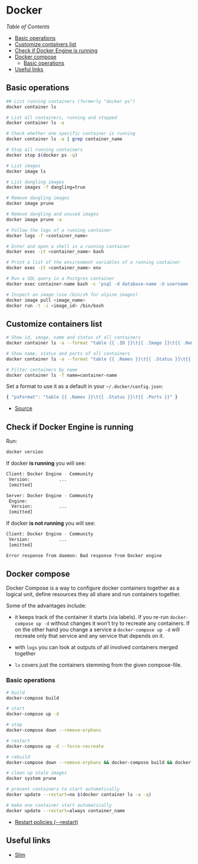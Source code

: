 # Docker

_Table of Contents_

<!-- START doctoc generated TOC please keep comment here to allow auto update -->
<!-- DON'T EDIT THIS SECTION, INSTEAD RE-RUN doctoc TO UPDATE -->
<!-- generated with [DocToc](https://github.com/thlorenz/doctoc) -->

- [Basic operations](#basic-operations)
- [Customize containers list](#customize-containers-list)
- [Check if Docker Engine is running](#check-if-docker-engine-is-running)
- [Docker compose](#docker-compose)
  - [Basic operations](#basic-operations-1)
- [Useful links](#useful-links)

<!-- END doctoc generated TOC please keep comment here to allow auto update -->


## Basic operations

```sh
## List running containers (formerly "docker ps")
docker container ls

# List all containers, running and stopped
docker container ls -a

# Check whether one specific container is running
docker container ls -a | grep container_name

# Stop all running containers
docker stop $(docker ps -q)

# List images
docker image ls

# List dangling images
docker images -f dangling=true

# Remove dangling images
docker image prune

# Remove dangling and unused images
docker image prune -a

# Follow the logs of a running container
docker logs -f <container_name>

# Enter and open a shell in a running container
docker exec -it <container_name> bash

# Print a list of the environment variables of a running container
docker exec -it <container_name> env

# Run a SQL query in a Postgres container
docker exec container-name bash -c 'psql -d database-name -U username --command "select * from users;"'

# Inspect an image (use /bin/sh for alpine images)
docker image pull <image_name>
docker run -t -i <image_id> /bin/bash
```

## Customize containers list

```sh
# Show id, image, name and status of all containers
docker container ls -a --format "table {{ .ID }}\t{{ .Image }}\t{{ .Names }}\t{{ .Status }}"

# Show name, status and ports of all containers
docker container ls -a --format "table {{ .Names }}\t{{ .Status }}\t{{ .Ports }}"

# Filter containers by name
docker container ls -f name=container-name
```

Set a format to use it as a default in your `~/.docker/config.json`:

```js
{ "psFormat": "table {{ .Names }}\t{{ .Status }}\t{{ .Ports }}" }
```

- [Source](https://github.com/moby/moby/issues/7477)

## Check if Docker Engine is running

Run:

```sh
docker version
```

If docker **is running** you will see:

```sh
Client: Docker Engine - Community
 Version:           ...
 [omitted]

Server: Docker Engine - Community
 Engine:
  Version:          ...
 [omitted]
```

If docker **is not running** you will see:

```sh
Client: Docker Engine - Community
 Version:           ...
 [omitted]

Error response from daemon: Bad response from Docker engine
```

## Docker compose

Docker Compose is a way to configure docker containers together as a logical unit, define resources they all share and run containers together.

Some of the advantages include:

- it keeps track of the container it starts (via labels). If you re-run `docker-compose up -d` without changes it won’t try to recreate any containers. If on the other hand you change a service a `docker-compose up -d` will recreate only that service and any service that depends on it.

- with `logs` you can look at outputs of all involved containers merged together

- `ls` covers just the containers stemming from the given compose-file.

### Basic operations

```sh
# build
docker-compose build

# start
docker-compose up -d

# stop
docker-compose down --remove-orphans

# restart
docker-compose up -d --force-recreate

# rebuild
docker-compose down --remove-orphans && docker-compose build && docker-compose up -d

# clean up stale images
docker system prune

# prevent containers to start automatically
docker update --restart=no $(docker container ls -a -q)

# make one container start automatically
docker update --restart=always container_name
```
- [Restart policies (--restart)](https://docs.docker.com/engine/reference/run/#restart-policies---restart)

## Useful links

- [Slim](https://github.com/slimtoolkit/slim)
